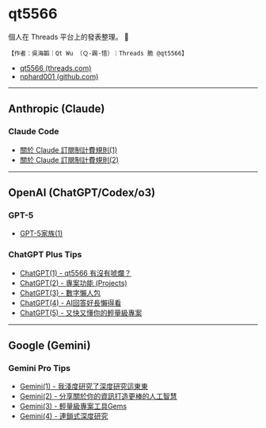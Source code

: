 # qt5566

個人在 Threads 平台上的發表整理。 🐧
```
【作者：吳海韜｜Qt Wu （Ｑ-踢-悟）｜Threads 脆 @qt5566】
```

- [qt5566 (threads.com)](https://www.threads.com/@qt5566)
- [nphard001 (github.com)](https://github.com/nphard001)

***

## Anthropic (Claude)

### Claude Code

- [關於 Claude 訂閱制計費規則(1)](https://www.threads.com/@qt5566/post/DMHWFIKyfd6?xmt=AQF0xiR3xyamZ9DEXX4GoN9o6qYy0Apj9eUpT8FaXfuiGQ)
- [關於 Claude 訂閱制計費規則(2)](https://www.threads.com/@qt5566/post/DMPb_1ayvAl?xmt=AQF0xiR3xyamZ9DEXX4GoN9o6qYy0Apj9eUpT8FaXfuiGQ)

***

## OpenAI (ChatGPT/Codex/o3)

### GPT-5

- [GPT-5家族(1)](https://www.threads.com/@qt5566/post/DNEo5w6yClN?xmt=AQF0xiR3xyamZ9DEXX4GoN9o6qYy0Apj9eUpT8FaXfuiGQ)

### ChatGPT Plus Tips

- [ChatGPT(1) - qt5566 有沒有唬爛？](https://www.threads.com/@qt5566/post/DKeXU2tSZxE?xmt=AQF0AOBMpTBvLGNaHMnqPRkOgKwDZcJ9JyJ9oc1lxzMbfQ)
- [ChatGPT(2) - 專案功能 (Projects)](https://www.threads.com/@qt5566/post/DKg7Dcgyp6T?xmt=AQF0AOBMpTBvLGNaHMnqPRkOgKwDZcJ9JyJ9oc1lxzMbfQ)
- [ChatGPT(3) - 數字懶人包](https://www.threads.com/@qt5566/post/DKjquSkSDcP?xmt=AQF0AOBMpTBvLGNaHMnqPRkOgKwDZcJ9JyJ9oc1lxzMbfQ)
- [ChatGPT(4) - AI回答好長懶得看](https://www.threads.com/@qt5566/post/DKl8UPRycGY?xmt=AQF0AOBMpTBvLGNaHMnqPRkOgKwDZcJ9JyJ9oc1lxzMbfQ)
- [ChatGPT(5) - 又快又懂你的輕量級專案](https://www.threads.com/@qt5566/post/DKwm2W4Se48?xmt=AQF0AOBMpTBvLGNaHMnqPRkOgKwDZcJ9JyJ9oc1lxzMbfQ)

***

## Google (Gemini)

### Gemini Pro Tips

- [Gemini(1) - 我淺度研究了深度研究這東東](https://www.threads.com/@qt5566/post/DKoUwp1S0V7?xmt=AQF0AOBMpTBvLGNaHMnqPRkOgKwDZcJ9JyJ9oc1lxzMbfQ)
- [Gemini(2) - 分享關於你的資訊打造更棒的人工智慧](https://www.threads.com/@qt5566/post/DKrXQu6yEnW?xmt=AQF0AOBMpTBvLGNaHMnqPRkOgKwDZcJ9JyJ9oc1lxzMbfQ)
- [Gemini(3) - 輕量級專案工具Gems](https://www.threads.com/@qt5566/post/DKtn5UVyTt5?xmt=AQF0AOBMpTBvLGNaHMnqPRkOgKwDZcJ9JyJ9oc1lxzMbfQ)
- [Gemini(4) - 連鎖式深度研究](https://www.threads.com/@qt5566/post/DKzF0w3yQmW?xmt=AQF0AOBMpTBvLGNaHMnqPRkOgKwDZcJ9JyJ9oc1lxzMbfQ)

